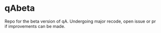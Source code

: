 # qAbeta

Repo for the beta version of qA. Undergoing major recode, open issue or pr if improvements can be made.
